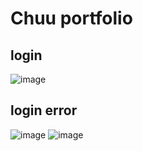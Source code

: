 # Chuu portfolio
## login
![image](https://user-images.githubusercontent.com/90454869/135754825-d9128ac0-efe0-43a4-bf79-5fd9910f1e36.png)
## login error
![image](https://user-images.githubusercontent.com/90454869/135755198-cbf88604-a49f-4602-8bd6-ff22e4a1dcc4.png)
![image](https://user-images.githubusercontent.com/90454869/135755346-14e43ed7-2a7a-4351-9cd0-d22ba39d1ef2.png)


